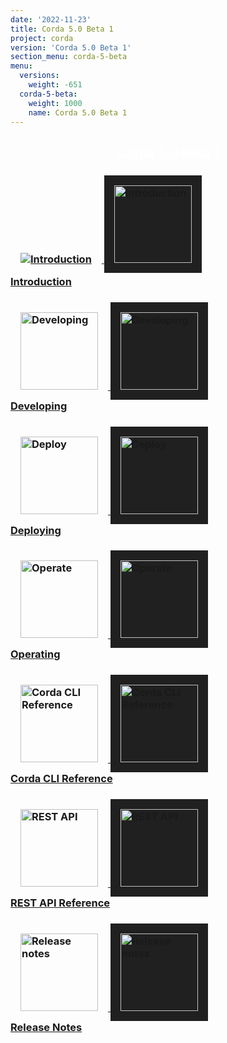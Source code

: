 ```yaml
---
date: '2022-11-23'
title: Corda 5.0 Beta 1
project: corda
version: 'Corda 5.0 Beta 1'
section_menu: corda-5-beta
menu:
  versions:
    weight: -651
  corda-5-beta:
    weight: 1000
    name: Corda 5.0 Beta 1
---
```

<section class="section" style="text-align:center; color:white; background-image:url('5.0-beta/icons/bg-dark.jpg');">
  <h1>
    Corda 5.0 Beta 1
  </h1>
</section>
<section class="section">
  <div class="row row-cols-1 row-cols-md-2 row-cols-xl-4 g-5">
<div class="col">
  <div class="card h-60">
    <div class="card-body">
      <h3 class="card-title">
      <a href="5.0-beta/introduction/introduction.html">
      <img src="5.0-beta/icons/corda.svg" alt="Introduction" style="padding: 1rem; border: 0;" class="light-only" >
      <img src="5.0-beta/icons/corda.svg" alt="Introduction" style="background: #202020; padding: 1rem; border: 0;" class="dark-only" height="124"></br>
      <span>Introduction</span></h3></a>
    </div>
  </div>
</div>
<div class="col">
       <div class="card h-60">
         <div class="card-body">
           <h3 class="card-title">
           <a href="5.0-beta/developing/overview.html">
            <img src="5.0-beta/icons/develop.png" alt="Developing" style="padding: 1rem; border: 0;" class="light-only" height="124">
            <img src="5.0-beta/icons/develop.png" alt="Developing" style="background: #202020; padding: 1rem; border: 0;" class="dark-only" height="124"></br>
             <span>Developing</span></h3></a>
         </div>
       </div>
</div>
<div class="col">
  <div class="card h-60">
    <div class="card-body">
      <h3 class="card-title">
      <a href="5.0-beta/deploying/overview.html">
          <img src="5.0-beta/icons/deploy.png" alt="Deploy" style="padding: 1rem; border: 0;" class="light-only" height="124">
              <img src="5.0-beta/icons/deploy.png" alt="Deploy" style="background: #202020; padding: 1rem; border: 0;" class="dark-only" height="124"></br>
        <span>Deploying</span></h3></a>
    </div>
  </div>
</div>
<div class="col">
  <div class="card h-60">
    <div class="card-body">
      <h3 class="card-title">
      <a href="5.0-beta/operating/overview.html">
          <img src="5.0-beta/icons/operate.png" alt="Operate" style="padding: 1rem; border: 0;" class="light-only" height="124">
          <img src="5.0-beta/icons/operate.png" alt="Operate" style="background: #202020; padding: 1rem; border: 0;" class="dark-only" height="124"></br>
        <span>Operating</span></h3></a>
    </div>
  </div>
</div>
<div class="col">
  <div class="card h-60">
    <div class="card-body">
      <h3 class="card-title">
      <a href="5.0-beta/operating/overview.html">
          <img src="5.0-beta/icons/corda-cli.png" alt="Corda CLI Reference" style="padding: 1rem; border: 0;" class="light-only" height="124">
          <img src="5.0-beta/icons/corda-cli.png" alt="Corda CLI Reference" style="background: #202020; padding: 1rem; border: 0;" class="dark-only" height="124"></br>
        <span>Corda CLI Reference</span></h3></a>
    </div>
  </div>
</div>
<div class="col">
  <div class="card h-60">
    <div class="card-body">
      <h3 class="card-title">
      <a href="5.0-beta/operating/overview.html">
          <img src="5.0-beta/icons/API.png" alt="REST API" style="padding: 1rem; border: 0;" class="light-only" height="124">
          <img src="5.0-beta/icons/API.png" alt="REST API" style="background: #202020; padding: 1rem; border: 0;" class="dark-only" height="124"></br>
        <span>REST API Reference</span></h3></a>
    </div>
  </div>
</div>
<!--
<div class="col">
  <div class="card h-60">
    <div class="card-body">
      <h3 class="card-title">
      <a href="5.0-beta/use-cases/overview.html">
      <img src="5.0-beta/icons/use-cases.png" alt="Release notes" style="padding: 1rem; border: 0;" class="light-only" height="124">
      <img src="5.0-beta/icons/use-cases.png" alt="Release notes" style="background: #202020; padding: 1rem; border: 0;" class="dark-only" height="124"></br>
        <span>Use Cases</span></h3></a>
    </div>
  </div>
</div>
-->
<div class="col">
  <div class="card h-60">
    <div class="card-body">
      <h3 class="card-title">
      <a href="5.0-beta/release-notes/release-notes-c5.html">
      <img src="5.0-beta/icons/release-notes.png" alt="Release notes" style="padding: 1rem; border: 0;" class="light-only" height="124">
      <img src="5.0-beta/icons/release-notes.png" alt="Release notes" style="background: #202020; padding: 1rem; border: 0;" class="dark-only" height="124"></br>
              <span>Release Notes</span></h3></a>
    </div>
  </div>
</div>
</section>
